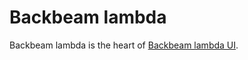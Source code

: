 # Backbeam lambda

Backbeam lambda is the heart of [Backbeam lambda UI](https://github.com/backbeam/backbeam-lambda-ui).
